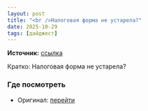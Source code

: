 ```yaml
---
layout: post
title: "<br />Налоговая форма не устарела?"
date: 2025-10-29
tags: [дайджест]
---
```


**Источник:** [ссылка](https://t.me/videostox/191460)

Кратко: Налоговая форма не устарела?

### Где посмотреть
- Оригинал: [перейти]({link})
